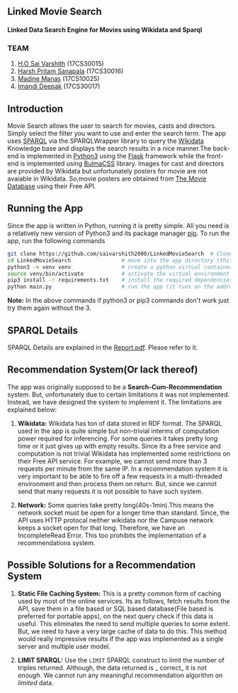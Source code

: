 ## Linked Movie Search
#### Linked Data Search Engine for Movies using Wikidata and Sparql  

### TEAM
1. [H.O Sai Varshith](http://cse.iitkgp.ac.in/~honsv/) (17CS30015)
2. [Harsh Pritam Sanapala](https://cse.iitkgp.ac.in/~harshps/) (17CS30016)
3. [Madine Manas](https://cse.iitkgp.ac.in/~madinem/) (17CS10025)
4. [Imandi Deepak](http://cse.iitkgp.ac.in/~imandid/) (17CS30017)

## Introduction
Movie Search allows the user to search for movies, casts and directors. Simply select the filter
you want to use and enter the search term. The app uses [SPARQL](https://www.w3.org/TR/rdf-sparql-query/) via the SPARQLWrapper library to query the [Wikidata](https://www.wikidata.org/wiki/Wikidata:Main_Page) Knowledge base and displays the search results in a nice manner.The back-end is implemented in [Python3](https://www.python.org/download/releases/3.0/) using the [Flask](https://www.palletsprojects.com/p/flask/) framework while the front-end is implemented using [BulmaCSS](https://bulma.io/) library. Images for cast and directors are provided by Wikidata but unfortunately posters for movie are not avaiable in Wikidata. So,movie posters are obtained from [The Movie Database](https://www.themoviedb.org/) using their Free API. 

## Running the App
Since the app is written in Python, running it is pretty simple. All you need is a relatively new version of Python3 and its package
manager [pip](https://pip.pypa.io/en/stable/). To run the app, run the following commands  
```bash
git clone https://github.com/saivarshith2000/LinkedMovieSearch  # Clone this repository
cd LinkedMovieSearch                # move into the app directory (this directory contains main.py)
python3 -m venv venv                # create a python virtual container for the app
source venv/bin/activate            # activate the virtual environment
pip3 install -r requirements.txt    # install the required dependencies in this container
python main.py                      # run the app (it runs on the address http://127.0.0.1:5000/)
```
**Note:** In the above commands if python3 or pip3 commands don't work just try them again without the 3.

## SPARQL Details
SPARQL Details are explained in the [Report.pdf](#). Please refer to it.

## Recommendation System(Or lack thereof)
The app was originally supposed to be a **Search-Cum-Recommendation** system. But, unfortunately due to certain limitations it was not implemented. Instead, we have designed the system to implement it. The limitations are explained below:  
1. **Wikidata:** Wikidata has ton of data stored in RDF format. The SPARQL used in the app is quite simple but non-trivial interms of computation power required for inferencing. For some queries it takes pretty long time or it just gives up with empty results. Since its a free service and computation is not trivial Wikidata has implemented some restrictions on their Free API service. For example, we cannot send more than 3 requests per minute from the same IP. In a recommendation system it is very important to be able to fire off a few requests in a multi-threaded environment and then process them on return. But, since we cannot send that many requests it is not possible to have such system.
   
2. **Network:** Some queries take pretty long(40s-1min).This means the network socket must be open for a longer time than standard. Since, the API uses HTTP protocal neither wikidata nor the Campuse network keeps a socket open for that long. Therefore, we have an IncompleteRead Error. This too prohibits the implementation of a recommendations system.

## Possible Solutions for a Recommendation System
1. **Static File Caching System:** This is a pretty common form of caching used by most of the online services. Its as follows, fetch results from the API, save them in a file based or SQL based database(File based is preferred for portable apps), on the next query check if this data is useful. This eliminates the need to send multiple queries to some extent. But, we need to have a very large cache of data to do this. This method would really impressive results if the app was implemented as a single server and multiple user model.

2. **LIMIT SPARQL:** Use the `LIMIT` SPARQL construct to limit the number of triples returned. Although, the data returned is _ correct_ it is not _enough_. We cannot run any meaningful recommendation algorithm on _limited_ data.
